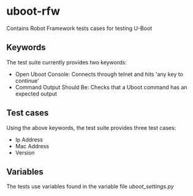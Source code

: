 # uboot-rfw
Contains Robot Framework tests cases for testing U-Boot

## Keywords
The test suite currently provides two keywords:
* Open Uboot Console: Connects through telnet and hits 'any key to continue'
* Command Output Should Be: Checks that a Uboot command has an expected output

## Test cases
Using the above keywords, the test suite provides three test cases:
+ Ip Address
+ Mac Address
+ Version

## Variables
The tests use variables found in the variable file *uboot_settings.py*
